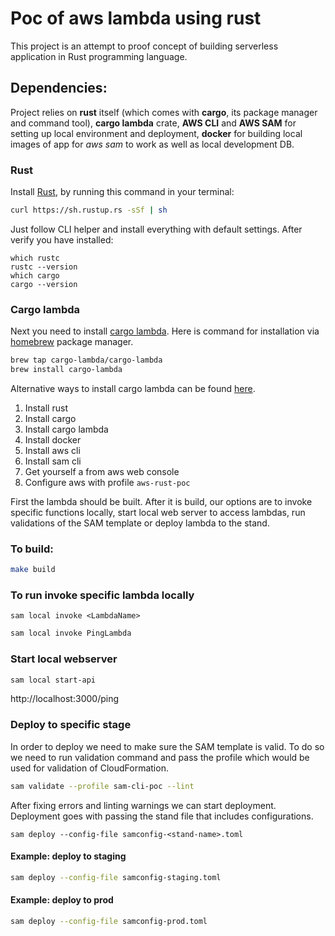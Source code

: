 # Poc of aws lambda using rust
This project is an attempt to proof concept of building serverless application in Rust programming language.

## Dependencies:
Project relies on **rust** itself (which comes with **cargo**, its package manager and command tool), **cargo lambda** crate, **AWS CLI** and **AWS SAM** for setting up local environment and deployment, **docker** for building local images of app for *aws sam* to work as well as local development DB.

### Rust
Install [Rust](https://doc.rust-lang.org/cargo/getting-started/installation.html), by running this command in your terminal:
```bash
curl https://sh.rustup.rs -sSf | sh
```
Just follow CLI helper and install everything with default settings. After verify you have installed:
```
which rustc
rustc --version
which cargo
cargo --version
```
### Cargo lambda
Next you need to install [cargo lambda](https://www.cargo-lambda.info/guide/what-is-cargo-lambda.html).
Here is command for installation via [homebrew](https://brew.sh/) package manager.
```bash
brew tap cargo-lambda/cargo-lambda
brew install cargo-lambda
```
Alternative ways to install cargo lambda can be found [here](https://www.cargo-lambda.info/guide/installation.html#with-nix).

1. Install rust
2. Install cargo
3. Install cargo lambda
4. Install docker
5. Install aws cli
6. Install sam cli
7. Get yourself a from aws web console
8. Configure aws with profile `aws-rust-poc`

First the lambda should be built. After it is build, our options are to invoke specific functions locally, start local web server to access lambdas, run validations of the SAM template or deploy lambda to the stand.
### To build: 
```bash
make build
```
### To run invoke specific lambda locally
```
sam local invoke <LambdaName>
```
```bash
sam local invoke PingLambda
```

### Start local webserver
```bash
sam local start-api
```
http://localhost:3000/ping

### Deploy to specific stage
In order to deploy we need to make sure the SAM template is valid.
To do so we need to run validation command and pass the profile which would be used for validation of CloudFormation.
```bash
sam validate --profile sam-cli-poc --lint
```
After fixing errors and linting warnings we can start deployment. Deployment goes with passing the stand file that includes configurations.
```
sam deploy --config-file samconfig-<stand-name>.toml
```
#### Example: deploy to staging

```bash
sam deploy --config-file samconfig-staging.toml
```

#### Example: deploy to prod

```bash
sam deploy --config-file samconfig-prod.toml
```
